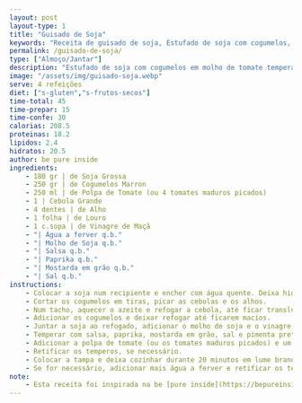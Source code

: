 ```yaml
---
layout: post
layout-type: 1
title: "Guisado de Soja"
keywords: "Receita de guisado de soja, Estufado de soja com cogumelos, Guisado vegano fácil, Como fazer guisado de soja, Prato principal vegano, Soja grossa, Receita vegan, Cogumelos marron, Prato principal vegan, Como preparar soja grossa com cogumelos, Receita saudável de soja e cogumelos marron, Prato vegan fácil com soja e tomate, Como cozinhar soja grossa de forma deliciosa, Jantar vegan económico e saboroso, Receita vegan sem glúten e rica em proteína, Vegan proteico, Receita sem carne, Cozinha sustentável, Alimentação plant-based, Temperos caseiros vegan, Comida reconfortante vegan, Refeição económica vegan, Soja para iniciantes, Cogumelos na cozinha vegan, Receitas saudáveis para o dia-a-dia"
permalink: /guisado-de-soja/
type: ["Almoço/Jantar"]
description: "Estufado de soja com cogumelos em molho de tomate temperado"
image: "/assets/img/guisado-soja.webp"
serve: 4 refeições
diet: ["s-gluten","s-frutos-secos"]
time-total: 45
time-prepar: 15
time-confe: 30
calorias: 208.5
proteinas: 18.2
lipidos: 2.4
hidratos: 20.5
author: be pure inside
ingredients:
    - 180 gr | de Soja Grossa
    - 250 gr | de Cogumelos Marron
    - 250 ml | de Polpa de Tomate (ou 4 tomates maduros picados)
    - 1 | Cebola Grande
    - 4 dentes | de Alho
    - 1 folha | de Louro
    - 1 c.sopa | de Vinagre de Maçã
    - "| Água a ferver q.b."
    - "| Molho de Soja q.b."
    - "| Salsa q.b."
    - "| Paprika q.b."
    - "| Mostarda em grão q.b."
    - "| Sal q.b."
instructions:
    - Colocar a soja num recipiente e encher com água quente. Deixa hidratar entre 15 a 20 minutos e escorrer bem. Reservar.
    - Cortar os cogumelos em tiras, picar as cebolas e os alhos.
    - Num tacho, aquecer o azeite e refogar a cebola, até ficar translúcida. Adicionar os alhos juntamente com a folha de louro.
    - Adicionar os cogumelos e deixar refogar até ficarem macios.
    - Juntar a soja ao refogado, adicionar o molho de soja e o vinagre, e envolver bem. Deixar cozinhar durante 5 minutos.
    - Temperar com salsa, paprika, mostarda em grão, sal e pimenta preta.
    - Adicionar a polpa de tomate (ou os tomates maduros picados) e um pouco de água até que a soja fique coberta. Envolver bem.
    - Retificar os temperos, se necessário.
    - Colocar a tampa e deixa cozinhar durante 20 minutos em lume brando.
    - Se for necessário, adicionar mais água a ferver e retificar os temperos.
note:
    - Esta receita foi inspirada na be [pure inside](https://bepureinside.com/guisado-de-soja-com-cogumelos/)
---
```


